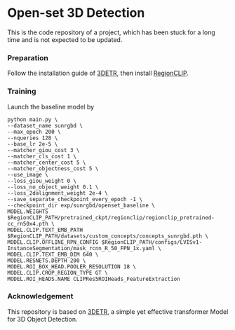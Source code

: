 # Open-set 3D Detection

This is the code repository of a project, which has been stuck for a long time and is not expected to be updated. 

### Preparation

Follow the installation guide of [3DETR](https://github.com/facebookresearch/3detr), then install [RegionCLIP](https://github.com/microsoft/RegionCLIP). 

### Training

Launch the baseline model by

```[language=bash]
python main.py \
--dataset_name sunrgbd \
--max_epoch 200 \
--nqueries 128 \
--base_lr 2e-5 \
--matcher_giou_cost 3 \
--matcher_cls_cost 1 \
--matcher_center_cost 5 \
--matcher_objectness_cost 5 \
--use_image \
--loss_giou_weight 0 \
--loss_no_object_weight 0.1 \
--loss_2dalignment_weight 2e-4 \
--save_separate_checkpoint_every_epoch -1 \
--checkpoint_dir exp/sunrgbd/openset_baseline \
MODEL.WEIGHTS $RegionCLIP_PATH/pretrained_ckpt/regionclip/regionclip_pretrained-cc_rn50x4.pth \
MODEL.CLIP.TEXT_EMB_PATH $RegionCLIP_PATH/datasets/custom_concepts/concepts_sunrgbd.pth \
MODEL.CLIP.OFFLINE_RPN_CONFIG $RegionCLIP_PATH/configs/LVISv1-InstanceSegmentation/mask_rcnn_R_50_FPN_1x.yaml \
MODEL.CLIP.TEXT_EMB_DIM 640 \
MODEL.RESNETS.DEPTH 200 \
MODEL.ROI_BOX_HEAD.POOLER_RESOLUTION 18 \
MODEL.CLIP.CROP_REGION_TYPE GT \
MODEL.ROI_HEADS.NAME CLIPRes5ROIHeads_FeatureExtraction
```

### Acknowledgement

This repository is based on [3DETR](https://github.com/facebookresearch/3detr), a simple yet effective transformer Model for 3D Object Detection. 
